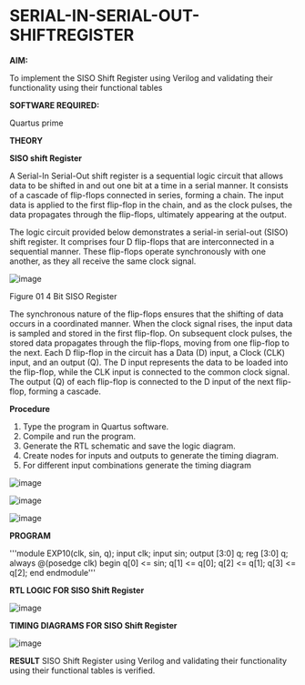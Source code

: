 # SERIAL-IN-SERIAL-OUT-SHIFTREGISTER

**AIM:**

To implement the  SISO Shift Register using Verilog and validating their functionality using their functional tables

**SOFTWARE REQUIRED:**

Quartus prime

**THEORY**

**SISO shift Register**

A Serial-In Serial-Out shift register is a sequential logic circuit that allows data to be shifted in and out one bit at a time in a serial manner. It consists of a cascade of flip-flops connected in series, forming a chain. The input data is applied to the first flip-flop in the chain, and as the clock pulses, the data propagates through the flip-flops, ultimately appearing at the output.

The logic circuit provided below demonstrates a serial-in serial-out (SISO) shift register. It comprises four D flip-flops that are interconnected in a sequential manner. These flip-flops operate synchronously with one another, as they all receive the same clock signal.

![image](https://github.com/naavaneetha/SERIAL-IN-SERIAL-OUT-SHIFTREGISTER/assets/154305477/e81c4072-37f9-46c6-8145-566764b74c3a)

Figure 01 4 Bit SISO Register

The synchronous nature of the flip-flops ensures that the shifting of data occurs in a coordinated manner. When the clock signal rises, the input data is sampled and stored in the first flip-flop. On subsequent clock pulses, the stored data propagates through the flip-flops, moving from one flip-flop to the next.
Each D flip-flop in the circuit has a Data (D) input, a Clock (CLK) input, and an output (Q). The D input represents the data to be loaded into the flip-flop, while the CLK input is connected to the common clock signal. The output (Q) of each flip-flop is connected to the D input of the next flip-flop, forming a cascade.

**Procedure**

1. Type the program in Quartus software.
2.	Compile and run the program.
3.	Generate the RTL schematic and save the logic diagram.
4.	Create nodes for inputs and outputs to generate the timing diagram.
5.	For different input combinations generate the timing diagram

	

![image](https://github.com/user-attachments/assets/896a210b-cf91-4224-909b-eb2c6b850803)





![image](https://github.com/user-attachments/assets/f5412d3b-21bd-4a83-873c-ea548e15fb93)



![image](https://github.com/user-attachments/assets/e2894edd-a8db-44cf-8369-202ef66cc503)




**PROGRAM**

'''module EXP10(clk, sin, q); 
input clk; input sin; 
output [3:0] q; 
reg [3:0] q; 
always @(posedge clk) begin q[0] <= sin; 
q[1] <= q[0]; 
q[2] <= q[1]; 
q[3] <= q[2]; 
end endmodule'''

**RTL LOGIC FOR SISO Shift Register**


![image](https://github.com/user-attachments/assets/699ef981-72c9-4af1-ab91-927a723b9a30)



**TIMING DIAGRAMS FOR SISO Shift Register**


![image](https://github.com/user-attachments/assets/6042c554-7eee-4fcb-b1a2-2c8b39ce421f)


**RESULT**
SISO Shift Register using Verilog and validating their functionality using their functional tables is verified.
